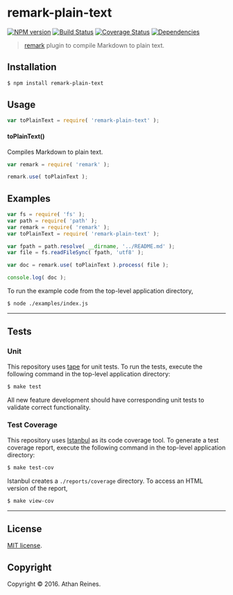 remark-plain-text
===
[![NPM version][npm-image]][npm-url] [![Build Status][build-image]][build-url] [![Coverage Status][coverage-image]][coverage-url] [![Dependencies][dependencies-image]][dependencies-url]

> [remark][remark] plugin to compile Markdown to plain text.

<!-- <installation> -->
## Installation

``` bash
$ npm install remark-plain-text
```

<!-- </installation> -->

<!-- <usage> -->
## Usage

``` javascript
var toPlainText = require( 'remark-plain-text' );
```

#### toPlainText()

Compiles Markdown to plain text.

``` javascript
var remark = require( 'remark' );

remark.use( toPlainText );
```

<!-- </usage> -->

<!-- <examples> -->
## Examples

``` javascript
var fs = require( 'fs' );
var path = require( 'path' );
var remark = require( 'remark' );
var toPlainText = require( 'remark-plain-text' );

var fpath = path.resolve( __dirname, '../README.md' );
var file = fs.readFileSync( fpath, 'utf8' );

var doc = remark.use( toPlainText ).process( file );

console.log( doc );
```

To run the example code from the top-level application directory,

``` bash
$ node ./examples/index.js
```

<!-- </examples> -->

<!-- <tests> -->
---

## Tests

### Unit

This repository uses [tape][tape] for unit tests. To run the tests, execute the following command in the top-level application directory:

``` bash
$ make test
```

All new feature development should have corresponding unit tests to validate correct functionality.


### Test Coverage

This repository uses [Istanbul][istanbul] as its code coverage tool. To generate a test coverage report, execute the following command in the top-level application directory:

``` bash
$ make test-cov
```

Istanbul creates a `./reports/coverage` directory. To access an HTML version of the report,

``` bash
$ make view-cov
```

<!-- </tests> -->

<!-- <license> -->
---

## License

[MIT license](http://opensource.org/licenses/MIT).


## Copyright

Copyright &copy; 2016. Athan Reines.

<!-- </license> -->

<!-- <links> -->

[npm-image]: http://img.shields.io/npm/v/remark-plain-text.svg
[npm-url]: https://npmjs.org/package/remark-plain-text

[build-image]: http://img.shields.io/travis/kgryte/remark-plain-text/master.svg
[build-url]: https://travis-ci.org/kgryte/remark-plain-text

[coverage-image]: https://img.shields.io/codecov/c/github/kgryte/remark-plain-text/master.svg
[coverage-url]: https://codecov.io/github/kgryte/remark-plain-text?branch=master

[dependencies-image]: http://img.shields.io/david/kgryte/remark-plain-text.svg
[dependencies-url]: https://david-dm.org/kgryte/remark-plain-text

[dev-dependencies-image]: http://img.shields.io/david/dev/kgryte/remark-plain-text.svg
[dev-dependencies-url]: https://david-dm.org/dev/kgryte/remark-plain-text

[github-issues-image]: http://img.shields.io/github/issues/kgryte/remark-plain-text.svg
[github-issues-url]: https://github.com/kgryte/remark-plain-text/issues

[tape]: https://github.com/substack/tape
[istanbul]: https://github.com/gotwarlost/istanbul

[remark]: https://github.com/wooorm/remark

<!-- </links> -->
